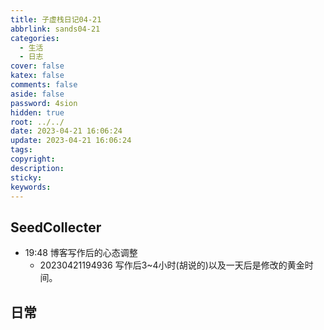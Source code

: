 ```yaml
---
title: 子虚栈日记04-21
abbrlink: sands04-21
categories:
  - 生活
  - 日志
cover: false
katex: false
comments: false
aside: false
password: 4sion
hidden: true
root: ../../
date: 2023-04-21 16:06:24
update: 2023-04-21 16:06:24
tags:
copyright:
description:
sticky:
keywords:
---
```


## SeedCollecter
- 19:48 博客写作后的心态调整
    - 20230421194936 写作后3~4小时(胡说的)以及一天后是修改的黄金时间。


## 日常

